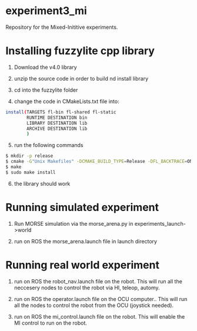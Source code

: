 # experiment3_mi
Repository for the Mixed-Inititive experiments.

# Installing fuzzylite cpp library 

1) Download the v4.0 library

2) unzip the source code in order to build nd install library

3) cd into the fuzzylite folder

4) change the code in CMakeLists.txt file into:

```sh
install(TARGETS fl-bin fl-shared fl-static
		RUNTIME DESTINATION bin
		LIBRARY DESTINATION lib
		ARCHIVE DESTINATION lib
		)
```

5) run the following commands

```sh
$ mkdir -p release
$ cmake -G"Unix Makefiles" -DCMAKE_BUILD_TYPE=Release -DFL_BACKTRACE=ON -DFL_USE_FLOAT=OFF -DFL_CPP11=ON
$ make
$ sudo make install
```

6) the library should work

# Running simulated experiment

1) Run MORSE simulation via the morse_arena.py in experiments_launch->world

2) run on ROS the morse_arena.launch file in launch directory

# Running real world experiment

1) run on ROS the robot_nav.launch file on the robot. This will run all the neccesery nodes to control the robot via HI, teleop, automy.

2) run on ROS the operator.launch file on the OCU computer.. This will run all the nodes to control the robot from the OCU (joystick needed).

3) run on ROS the mi_control.launch file on the robot. This will enable the MI control to run on the robot.